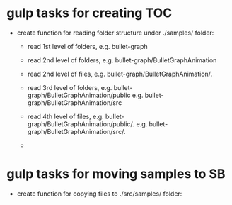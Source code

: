 
# gulp tasks for creating TOC 

- create function for reading folder structure under ./samples/ folder:
    - read 1st level of folders, e.g. bullet-graph
    - read 2nd level of folders, e.g. bullet-graph/BulletGraphAnimation
    - read 2nd level of files,   e.g. bullet-graph/BulletGraphAnimation/*.*

    - read 3rd level of folders, e.g. bullet-graph/BulletGraphAnimation/public
                                 e.g. bullet-graph/BulletGraphAnimation/src
    - read 4th level of files,   e.g. bullet-graph/BulletGraphAnimation/public/*.*
                                 e.g. bullet-graph/BulletGraphAnimation/src/*.*
    - 

# gulp tasks for moving samples to SB
- create function for copying files to ./src/samples/ folder:   

